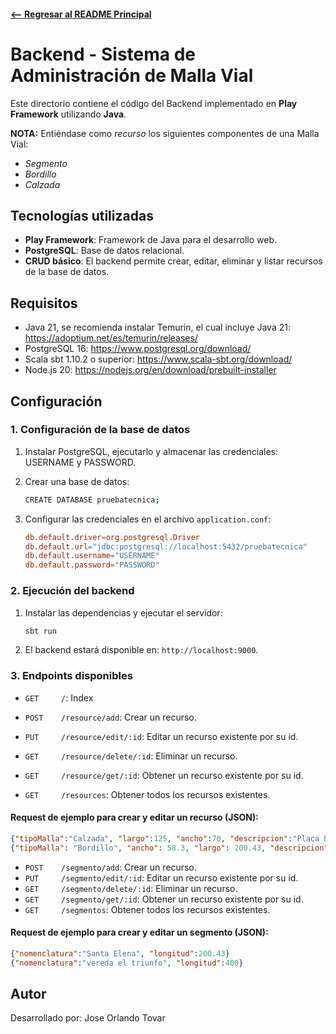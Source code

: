 ####  [<-- Regresar al README Principal](../README.md)
# Backend - Sistema de Administración de Malla Vial

Este directorio contiene el código del Backend implementado en **Play Framework** utilizando **Java**.

**NOTA:** Entiéndase como *recurso* los siguientes componentes de una Malla Vial:
- *Segmento*
- *Bordillo*
- *Calzada*

## Tecnologías utilizadas

- **Play Framework**: Framework de Java para el desarrollo web.
- **PostgreSQL**: Base de datos relacional.
- **CRUD básico**: El backend permite crear, editar, eliminar y listar recursos de la base de datos.

## Requisitos

- Java 21, se recomienda instalar Temurin, el cual incluye Java 21: https://adoptium.net/es/temurin/releases/
- PostgreSQL 16: https://www.postgresql.org/download/
- Scala sbt 1.10.2 o superior: https://www.scala-sbt.org/download/
- Node.js 20: https://nodejs.org/en/download/prebuilt-installer

## Configuración

### 1. Configuración de la base de datos

1. Instalar PostgreSQL, ejecutarlo y almacenar las credenciales: USERNAME y PASSWORD.

2. Crear una base de datos:
    ```bash
    CREATE DATABASE pruebatecnica;
    ```

3. Configurar las credenciales en el archivo `application.conf`:
    ```conf
    db.default.driver=org.postgresql.Driver
    db.default.url="jdbc:postgresql://localhost:5432/pruebatecnica"
    db.default.username="USERNAME"
    db.default.password="PASSWORD"
    ```

### 2. Ejecución del backend

1. Instalar las dependencias y ejecutar el servidor:
    ```bash
    sbt run
    ```

2. El backend estará disponible en: `http://localhost:9000`.

### 3. Endpoints disponibles

- `GET     /`: Index

- `POST    /resource/add`: Crear un recurso.
- `PUT     /resource/edit/:id`: Editar un recurso existente por su id.
- `GET     /resource/delete/:id`: Eliminar un recurso.
- `GET     /resource/get/:id`: Obtener un recurso existente por su id.
- `GET     /resources`: Obtener todos los recursos existentes.
#### Request de ejemplo para crear y editar un recurso (JSON):
```json
{"tipoMalla":"Calzada", "largo":125, "ancho":70, "descripcion":"Placa huella", "idSegmento":1}
{"tipoMalla": "Bordillo", "ancho": 58.3, "largo": 200.43, "descripcion": "Para cargas pesadas via primaria", "idSegmento": 2}
```

- `POST    /segmento/add`: Crear un recurso.
- `PUT     /segmento/edit/:id`: Editar un recurso existente por su id.
- `GET     /segmento/delete/:id`: Eliminar un recurso.
- `GET     /segmento/get/:id`: Obtener un recurso existente por su id.
- `GET     /segmentos`: Obtener todos los recursos existentes.
#### Request de ejemplo para crear y editar un segmento (JSON):
```json
{"nomenclatura":"Santa Elena", "longitud":200.43}
{"nomenclatura":"vereda el triunfo", "longitud":400}
```


## Autor
Desarrollado por: Jose Orlando Tovar
